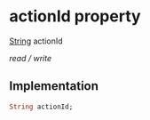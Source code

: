 


# actionId property






[String](https://api.flutter.dev/flutter/dart-core/String-class.html) actionId
  
_read / write_






## Implementation

```dart
String actionId;


```







